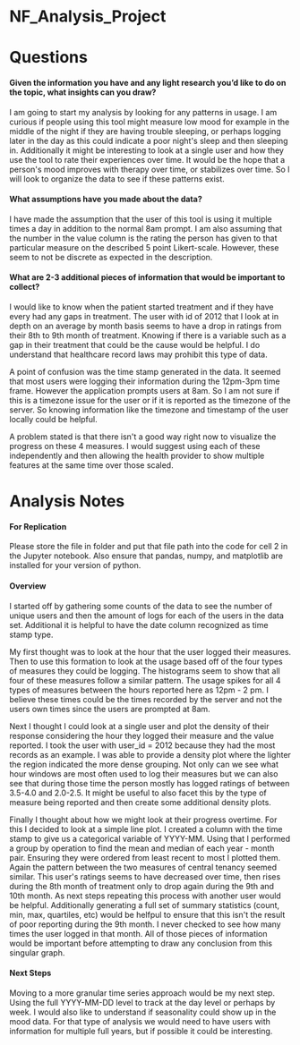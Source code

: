 # NF_Analysis_Project
 
# Questions 

#### Given the information you have and any light research you’d like to do on the topic, what insights can you draw?
I am going to start my analysis by looking for any patterns in usage. I am curious if people using this tool might measure low mood for example in the middle of the night if they are having trouble sleeping, or perhaps logging later in the day as this could indicate a poor night's sleep and then sleeping in. Additionally it might be interesting to look at a single user and how they use the tool to rate their experiences over time. It would be the hope that a person's mood improves with therapy over time, or stabilizes over time. So I will look to organize the data to see if these patterns exist. 

 #### What assumptions have you made about the data? 
 I have made the assumption that the user of this tool is using it multiple times a day in addition to the normal 8am prompt. I am also assuming that the number in the value column is the rating the person has given to that particular measure on the described 5 point Likert-scale. However, these seem to not be discrete as expected in the description. 
 
 #### What are 2-3 additional pieces of information that would be important to collect? 
I would like to know when the patient started treatment and if they have every had any gaps in treatment. The user with id of 2012 that I look at in depth on an average by month basis seems to have a drop in ratings from their 8th to 9th month of treatment. Knowing if there is a variable such as a gap in their treatment that could be the cause would be helpful. I do understand that healthcare record laws may prohibit this type of data. 

A point of confusion was the time stamp generated in the data. It seemed that most users were logging their information during the 12pm-3pm time frame. However the application prompts users at 8am. So I am not sure if this is a timezone issue for the user or if it is reported as the timezone of the server. So knowing information like the timezone and timestamp of the user locally could be helpful. 

A problem stated is that there isn't a good way right now to visualize the progress on these 4 measures. I would suggest using each of these independently and then allowing the health provider to show multiple features at the same time over those scaled. 

# Analysis Notes

#### For Replication
Please store the file in folder and put that file path into  the code for cell 2 in the Jupyter notebook. 
Also ensure that pandas, numpy, and matplotlib are installed for your version of python. 

#### Overview 
I started off by gathering some counts of the data to see the number of unique users and then the amount of logs for each of the users in the data set. Additional it is helpful to have the date column recognized as time stamp type. 

My first thought was to look at the hour that the user logged their measures. Then to use this formation to look at the usage based off of the four types of measures they could be logging. The histograms seem to show that all four of these measures follow a similar pattern. The usage spikes for all 4 types of measures between the hours reported here as 12pm - 2 pm. I believe these times could be the times recorded by the server and not the users own times since the users are prompted at 8am. 

Next I thought I could look at a single user and plot the density of their response considering the hour they logged their measure and the value reported. I took the user with user_id = 2012 because they had the most records as an example. I was able to provide a density plot where the lighter the region indicated the more dense grouping. Not only can we see what hour windows are most often used to log their measures but we can also see that during those time the person mostly has logged ratings of between 3.5-4.0 and 2.0-2.5. It might be useful to also facet this by the type of measure being reported and then create some additional density plots. 

Finally I thought about how we might look at their progress overtime. For this I decided to look at a simple line plot. I created a column with the time stamp to give us a categorical variable of YYYY-MM. Using that I performed a group by operation to find the mean and median of each year - month pair. Ensuring they were ordered from least recent to most I plotted them. Again the pattern between the two measures of central tenancy seemed similar. This user's ratings seems to have decreased over time, then rises during the 8th month of treatment only to drop again during the 9th and 10th month. As next steps repeating this process with another user would be helpful. Additionally generating a full set of summary statistics (count, min, max, quartiles, etc) would be helfpul to ensure that this isn't the result of poor reporting during the 9th month. I never checked to see how many times the user logged in that month. All of those pieces of information would be important before attempting to draw any conclusion from this singular graph. 

#### Next Steps
Moving to a more granular time series approach would be my next step. Using the full YYYY-MM-DD level to track at the day level or perhaps by week. I would also like to understand if seasonality could show up in the mood data. For that type of analysis we would need to have users with information for multiple full years, but if possible it could be interesting. 